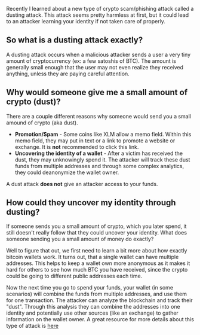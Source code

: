 Recently I learned about a new type of crypto scam/phishing attack called a dusting attack.  This attack seems pretty harmless at first, but it could lead to an attacker learning your identity if not taken care of properly.

## So what is a dusting attack exactly?

A dusting attack occurs when a malicious attacker sends a user a very tiny amount of cryptocurrency (ex: a few satoshis of BTC).  The amount is generally small enough that the user may not even realize they received anything, unless they are paying careful attention.

## Why would someone give me a small amount of crypto (dust)?

There are a couple different reasons why someone would send you a small amound of crypto (aka dust).

* **Promotion/Spam** - Some coins like XLM allow a memo field.  Within this memo field, they may put in text or a link to promote a website or exchange.  It is **not** recommended to click this link.
* **Uncovering the identity of a wallet** -  After a victim has received the dust, they may unknowingly spend it.  The attacker will track these dust funds from multiple addresses and through some complex analytics, they could deanonymize the wallet owner.

A dust attack **does not** give an attacker access to your funds.

## How could they uncover my identity through dusting?

If someone sends you a small amount of crypto, which you later spend, it still doesn't really follow that they could uncover your identity.  What does someone sending you a small amount of money do exactly?  

Well to figure that out, we first need to learn a bit more about how exactly bitcoin wallets work.  It turns out, that a single wallet can have multiple addresses.  This helps to keep a wallet own more anonymous as it makes it hard for others to see how much BTC you have received, since the crypto could be going to different public addresses each time.

Now the next time you go to spend your funds, your wallet (in some scenarios) will combine the funds from multiple addresses, and use them for one transaction.  The attacker can analyze the blockchain and track their "dust".  Through this analysis they can combine the addresses into one identity and potentially use other sources (like an exchange) to gather information on the wallet owner.  A great resource for more details about this type of attack is [here](https://support.exodus.com/article/1231-what-is-a-dust-attack-and-how-to-mitigate-it)
